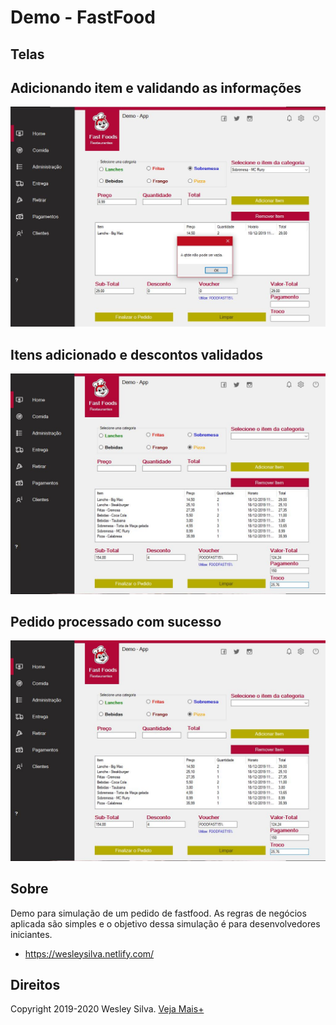 # Demo - FastFood

## Telas

## Adicionando item e validando as informações
![Tela](https://github.com/Wesley-Silva/DemoFastFood/blob/master/FastFoodDemo/Imagens/tela_2.JPG)

## Itens adicionado e descontos validados
![Tela](https://github.com/Wesley-Silva/DemoFastFood/blob/master/FastFoodDemo/Imagens/tela_3.JPG)

## Pedido processado com sucesso
![Tela](https://github.com/Wesley-Silva/DemoFastFood/blob/master/FastFoodDemo/Imagens/tela_3.JPG)

## Sobre
Demo para simulação de um pedido de fastfood. As regras de negócios aplicada são simples e o objetivo dessa simulação é para desenvolvedores iniciantes. 

* https://wesleysilva.netlify.com/

## Direitos

Copyright 2019-2020 Wesley Silva. [Veja Mais+](https://wesleysilva.netlify.com/)

